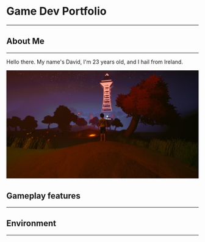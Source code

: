 # Game Dev Portfolio
--------------------
## About Me
-----------
Hello there. My name's David, I'm 23 years old, and I hail from Ireland. 

![Night time scene](/images/nighttower.png)

## Gameplay features
--------------------

## Environment
--------------
